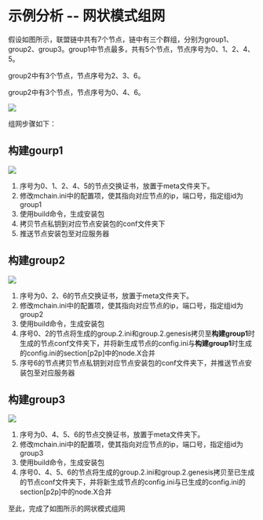 # 示例分析 -- 网状模式组网

假设如图所示，联盟链中共有7个节点，链中有三个群组，分别为group1、group2、group3。group1中节点最多，共有5个节点，节点序号为0、1、2、4、5。

group2中有3个节点，节点序号为2、3、6。

group2中有3个节点，节点序号为0、4、6。


![](../../../images/enterprise/simple_simple1.png)

组网步骤如下：

## 构建gourp1

![](../../../images/enterprise/simple_simple2.png)

1. 序号为0、1、2、4、5的节点交换证书，放置于meta文件夹下。
2. 修改mchain.ini中的配置项，使其指向对应节点的ip，端口号，指定组id为group1
3. 使用build命令，生成安装包
4. 拷贝节点私钥到对应节点安装包的conf文件夹下
5. 推送节点安装包至对应服务器



## 构建group2

![](../../../images/enterprise/simple_simple3.png)

1. 序号为0、2、6的节点交换证书，放置于meta文件夹下。
2. 修改mchain.ini中的配置项，使其指向对应节点的ip，端口号，指定组id为group2
3. 使用build命令，生成安装包
4. 序号0、2的节点将生成的group.2.ini和group.2.genesis拷贝至**构建group1**时生成的节点conf文件夹下，并将新生成节点的config.ini与**构建group1**时生成的config.ini的section[p2p]中的node.X合并
5. 序号6的节点拷贝节点私钥到对应节点安装包的conf文件夹下，并推送节点安装包至对应服务器

## 构建group3

![](../../../images/enterprise/simple_simple4.png)

1. 序号为0、4、5、6的节点交换证书，放置于meta文件夹下。
2. 修改mchain.ini中的配置项，使其指向对应节点的ip，端口号，指定组id为group3
3. 使用build命令，生成安装包
4. 序号0、4、5、6的节点将生成的group.2.ini和group.2.genesis拷贝至已生成的节点conf文件夹下，并将新生成节点的config.ini与已生成的config.ini的section[p2p]中的node.X合并

至此，完成了如图所示的网状模式组网



